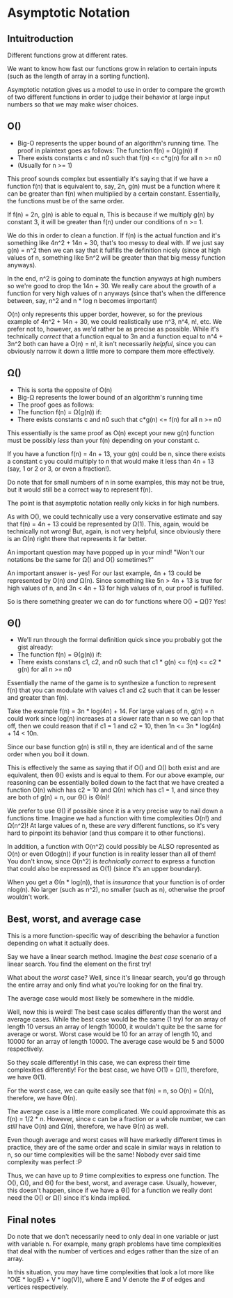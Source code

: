 # Asymptotic Notation

## Intuitroduction
Different functions grow at different rates. 

We want to know how fast our functions grow in relation to certain inputs (such as the length of array in a sorting function).

Asymptotic notation gives us a model to use in order to compare the growth of two different functions in order to judge their behavior at large input numbers so that we may make wiser choices. 

## O()
- Big-O represents the upper bound of an algorithm's running time.
The proof in plaintext goes as follows:
The function f(n) = O(g(n)) if
- There exists constants c and n0 such that f(n) <= c*g(n) for all n >= n0
- (Usually for n >= 1)

This proof sounds complex but essentially it's saying that if we have a function f(n) that is equivalent to, say, 2n, 
g(n) must be a function where it can be greater than f(n) when multiplied by a certain constant. Essentially, the functions must be of the same order. 

If f(n) = 2n, g(n) is able to equal n, This is because if we multiply g(n) by constant 3, it will be greater than f(n) under our conditions of n >= 1. 

We do this in order to clean a function. If f(n) is the actual function and it's something like 4n^2 + 14n + 30, that's too messy to deal with. If we just say g(n) = n^2 then we can say that it fulfills the definition nicely (since at high values of n, something like 5n^2 will be greater than that big messy function anyways). 

In the end, n^2 is going to dominate the function anyways at high numbers so we're good to drop the 14n + 30. We really care about the growth of a function for very high values of n anyways (since that's when the difference between, say, n^2 and n * log n becomes important)

O(n) only represents this upper border, however, so for the previous example of 4n^2 + 14n + 30, we could realistically use n^3, n^4, n!, etc. We prefer not to, however, as we'd rather be as precise as possible. While it's technically *correct* that a function equal to 3n and a function equal to n^4 + 3n^2 both can have a O(n) = n!, it isn't necessarily *helpful*, since you can obviously narrow it down a little more to compare them more effectively.

## Ω()
- This is sorta the opposite of O(n)
- Big-Ω represents the lower bound of an algorithm's running time
- The proof goes as follows:
- The function f(n) = Ω(g(n)) if:
- There exists constants c and n0 such that c*g(n) <= f(n) for all n >= n0

This essentially is the same proof as O(n) except your new g(n) function must be possibly *less* than your f(n) depending on your constant c. 

If you have a function f(n) = 4n + 13, your g(n) could be n, since there exists a constant c you could multiply to n that would make it less than 4n + 13 (say, 1 or 2 or 3, or even a fraction!). 

Do note that for small numbers of n in some examples, this may not be true, but it would still be a correct way to represent f(n).

The point is that asymptotic notation really only kicks in for high numbers. 

As with O(), we could technically use a very conservative estimate and say that f(n) = 4n + 13 could be represented by Ω(1). This, again, would be technically not wrong! But, again, is not very helpful, since obviously there is an Ω(n) right there that represents it far better. 

An important question may have popped up in your mind! "Won't our notations be the same for Ω() and O() sometimes?"

An important answer is- yes! For our last example, 4n + 13 could be represented by O(n) *and* Ω(n). Since something like 5n > 4n + 13 is true for high values of n, and 3n < 4n + 13 for high values of n, our proof is fulfilled. 

So is there something greater we can do for functions where O() = Ω()? Yes!

## Θ()
- We'll run through the formal definition quick since you probably got the gist already:
- The function f(n) = Θ(g(n)) if:
- There exists constans c1, c2, and n0 such that c1 * g(n) <= f(n) <= c2 * g(n) for all n >= n0

Essentially the name of the game is to synthesize a function to represent f(n) that you can modulate with values c1 and c2 such that it can be lesser and greater than f(n). 

Take the example f(n) = 3n * log(4n) + 14. For large values of n, g(n) = n could work since log(n) increases at a slower rate than n so we can lop that off, then we could reason that if c1 = 1 and c2 = 10, then 1n <= 3n * log(4n) + 14 < 10n. 

Since our base function g(n) is still n, they are identical and of the same order when you boil it down. 

This is effectively the same as saying that if O() and Ω() both exist and are equivalent, then Θ() exists and is equal to them. For our above example, our reasoning can be essentially boiled down to the fact that we have created a function O(n) which has c2 = 10 and Ω(n) which has c1 = 1, and since they are both of g(n) = n, our Θ() is Θ(n)!

We prefer to use Θ() if possible since it is a very precise way to nail down a functions time. Imagine we had a function with time complexities O(n!) and Ω(n^2)! At large values of n, these are *very* different functions, so it's very hard to pinpoint its behavior (and thus compare it to other functions). 

In addition, a function with O(n^2) could possibly be ALSO represented as O(n) or even O(log(n)) if your function is in reality lesser than all of them! You don't know, since O(n^2) is *technically correct* to express a function that could also be expressed as O(1) (since it's an upper boundary). 

When you get a Θ(n * log(n)), that is *insurance* that your function is of order nlog(n). No larger (such as n^2), no smaller (such as n), otherwise the proof wouldn't work. 


## Best, worst, and average case
This is a more function-specific way of describing the behavior a function depending on what it actually does. 

Say we have a linear search method. Imagine the *best case* scenario of a linear search. You find the element on the first try!

What about the *worst* case? Well, since it's lineaar search, you'd go through the entire array and only find what you're looking for on the final try. 

The average case would most likely be somewhere in the middle. 

Well, now this is weird! The best case scales differently than the worst and average cases. While the best case would be the same (1 try) for an array of length 10 versus an array of length 10000, it wouldn't quite be the same for average or worst. Worst case would be 10 for an array of length 10, and 10000 for an array of length 10000. The average case would be 5 and 5000 respectively.

So they scale differently! In this case, we can express their time complexities differently! For the best case, we have O(1) = Ω(1), therefore, we have Θ(1). 

For the worst case, we can quite easily see that f(n) = n, so O(n) = Ω(n), therefore, we have Θ(n). 

The average case is a little more complicated. We could approximate this as f(n) = 1/2 * n. However, since c can be a fraction or a whole number, we can *still* have O(n) and Ω(n), therefore, we have Θ(n) as well. 

Even though average and worst cases will have markedly different times in practice, they are of the same order and scale in similar ways in relation to n, so our time complexities will be the same! Nobody ever said time complexity was perfect :P

Thus, we can have up to *9* time complexities to express one function. The O(), Ω(), and Θ() for the best, worst, and average case. Usually, however, this doesn't happen, since if we have a Θ() for a function we really dont need the O() or Ω() since it's kinda implied. 

## Final notes
Do note that we don't necessarily need to only deal in one variable or just with variable n. For example, many graph problems have time complexities that deal with the number of vertices and edges rather than the size of an array. 

In this situation, you may have time complexities that look a lot more like "O(E * log(E) + V * log(V)), where E and V denote the # of edges and vertices respectively. 
